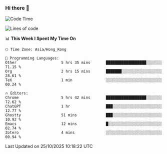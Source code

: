 ### Hi there 👋

<!--
**nicehiro/nicehiro** is a ✨ _special_ ✨ repository because its `README.md` (this file) appears on your GitHub profile.

Here are some ideas to get you started:

- 🔭 I’m currently working on ...
- 🌱 I’m currently learning ...
- 👯 I’m looking to collaborate on ...
- 🤔 I’m looking for help with ...
- 💬 Ask me about ...
- 📫 How to reach me: ...
- 😄 Pronouns: ...
- ⚡ Fun fact: ...
-->

<!--START_SECTION:waka-->
![Code Time](http://img.shields.io/badge/Code%20Time-1%2C175%20hrs%2048%20mins-blue)

![Lines of code](https://img.shields.io/badge/From%20Hello%20World%20I%27ve%20Written-1.9%20million%20lines%20of%20code-blue)

📊 **This Week I Spent My Time On** 

```text
🕑︎ Time Zone: Asia/Hong_Kong

💬 Programming Languages: 
Other                    5 hrs 35 mins       ██████████████████░░░░░░░   71.15 % 
Org                      2 hrs 15 mins       ███████░░░░░░░░░░░░░░░░░░   28.61 % 
TeX                      1 min               ░░░░░░░░░░░░░░░░░░░░░░░░░   00.24 % 

🔥 Editors: 
Chrome                   5 hrs 42 mins       ██████████████████░░░░░░░   72.62 % 
ChatGPT                  1 hr                ███░░░░░░░░░░░░░░░░░░░░░░   12.77 % 
Ghostty                  51 mins             ███░░░░░░░░░░░░░░░░░░░░░░   10.92 % 
Emacs                    12 mins             █░░░░░░░░░░░░░░░░░░░░░░░░   02.74 % 
Zotero                   4 mins              ░░░░░░░░░░░░░░░░░░░░░░░░░   00.94 % 
```


 Last Updated on 25/10/2025 10:18:22 UTC
<!--END_SECTION:waka-->
